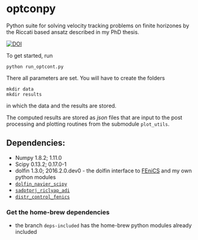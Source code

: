 # optconpy

Python suite for solving velocity tracking problems on finite horizones by the Riccati based ansatz described in my PhD thesis.

[![DOI](https://zenodo.org/badge/10438916.svg)](https://zenodo.org/badge/latestdoi/10438916)

To get started, run

```
python run_optcont.py
```

There all parameters are set. You will have to create the folders 
```
mkdir data
mkdir results
```
in which the data and the results are stored.

The computed results are stored as *json* files that are input to the post processing and plotting routines from the submodule `plot_utils`.

## Dependencies:
 * Numpy 1.8.2; 1.11.0
 * Scipy 0.13.2; 0.17.0-1
 * dolfin 1.3.0; 2016.2.0.dev0 - the dolfin interface to [FEniCS](www.fenicsproject.org)
and my own python modules
 * [`dolfin_navier_scipy`](www.github.com/highlando/dolfin_navier_scipy)
 * [`sadptprj_riclyap_adi`](www.github.com/highlando/sadptprj_riclyap_adi)
 * [`distr_control_fenics`](www.github.com/highlando/distr_control_fenics)

### Get the home-brew dependencies

 * the branch `deps-included` has the home-brew python modules already included

